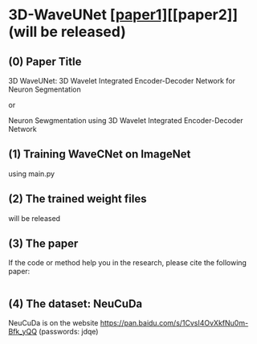# 3D-WaveUNet [[paper1]](https://arxiv.org/abs/2106.00259.pdf)[[paper2]](will be released)

## (0) Paper Title
3D WaveUNet: 3D Wavelet Integrated Encoder-Decoder Network for Neuron Segmentation

or

Neuron Sewgmentation using 3D Wavelet Integrated Encoder-Decoder Network

## (1) Training WaveCNet on ImageNet
using main.py

## (2) The trained weight files

will be released

## (3) The paper

If the code or method help you in the research, please cite the following paper:

```bash
```

## (4) The dataset: NeuCuDa
NeuCuDa is on the website https://pan.baidu.com/s/1CvsI4OvXkfNu0m-Bfk_yQQ  (passwords: jdqe)
